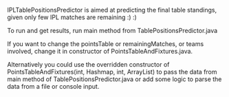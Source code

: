 IPLTablePositionsPredictor is aimed at predicting the final table standings, given only few IPL matches are remaining :) :)

To run and get results, run main method from TablePositionsPredictor.java

If you want to change the pointsTable or remainingMatches, or teams involved, change it in constructor of PointsTableAndFixtures.java.

Alternatively you could use the overridden constructor of PointsTableAndFixtures(int, Hashmap, int, ArrayList) to pass the data from main method of TablePositionsPredictor.java or add some logic to parse the data from a file or console input.
